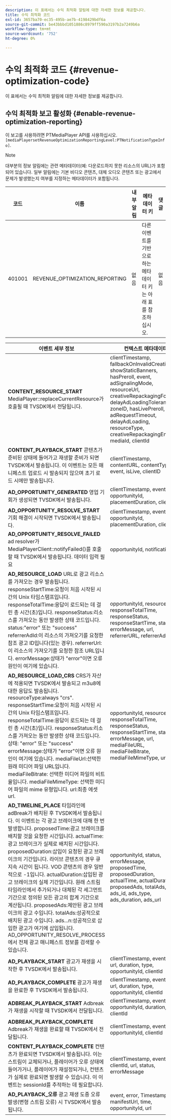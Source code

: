 ```yaml
---
description: 이 표에서는 수익 최적화 알림에 대한 자세한 정보를 제공합니다.
title: 수익 최적화 코드
exl-id: 3657ba70-ec35-495b-ae7b-4198429bdf6a
source-git-commit: be43bbbd1051886c8979ff590a3197b2a7249b6a
workflow-type: tm+mt
source-wordcount: '752'
ht-degree: 0%

---
```


# 수익 최적화 코드 {#revenue-optimization-code}

이 표에서는 수익 최적화 알림에 대한 자세한 정보를 제공합니다.

## 수익 최적화 보고 활성화 {#enable-revenue-optimization-reporting}

이 보고를 사용하려면 PTMediaPlayer API를 사용하십시오. `[mediaPlayersetRevenueOptimizationReportingLevel:PTNotificationTypeInfo]`.

>[!NOTE]
>
>대부분의 정보 알림에는 관련 메타데이터(예: 다운로드하지 못한 리소스의 URL)가 포함되어 있습니다. 일부 알림에는 기본 비디오 콘텐츠, 대체 오디오 콘텐츠 또는 광고에서 문제가 발생했는지 여부를 지정하는 메타데이터가 포함됩니다.

| 코드 | 이름 | 내부 알림 | 메타데이터 키 | 댓글 |
|---|---|---|---|---|
| 401001 | REVENUE_OPTIMIZATION_REPORTING | 없음 | 다른 이벤트를 기반으로 하는 메타데이터 키는 아래 표를 참조하십시오. | 없음 |

| 이벤트 세부 정보 | 컨텍스트 메타데이터 |
|---|---|
| **CONTENT_RESOURCE_START** MediaPlayer::replaceCurrentResource가 호출될 때 TVSDK에서 전달됩니다. | clientTimestamp, fallbackOnInvalidCreative, showStaticBanners, hasPreroll, event, adSignalingMode, resourceUrl, creativeRepackagingFormat, delayAdLoadingTolerance, zoneID, hasLivePreroll, adRequestTimeout, delayAdLoading, resourceType, creativeRepackagingEnabled, mediaId, clientId |
| **CONTENT_PLAYBACK_START** 콘텐츠가 준비된 상태에 들어가고 재생할 준비가 되면 TVSDK에서 발송됩니다. 이 이벤트는 모든 매니페스트 업로드 시 발송되지 않으며 초기 로드 시에만 발송됩니다. | clientTimestamp, contentURL, contentType, event, isLive, clientID |
| **AD_OPPORTUNITY_GENERATED** 영업 기회가 생성되면 TVSDK에서 발송됩니다. | clientTimestamp, event, opportunityId, placementDuration, clientId |
| **AD_OPPORTUNITY_RESOLVE_START** 기회 해결이 시작되면 TVSDK에서 발송됩니다. | clientTimestamp, event, opportunityId, placementDuration, clientId |
| **AD_OPPORTUNITY_RESOLVE_FAILED** ad resolver가 MediaPlayerClient::notifyFailed()를 호출할 때 TVSDK에서 발송됩니다. 데이터 입력 필요 | opportunityId, notificationAD |
| **AD_RESOURCE_LOAD** URL로 광고 리소스를 가져오는 경우 발송됩니다. responseStartTime:요청이 처음 시작된 시간의 Unix 타임스탬프입니다. responseTotalTime:응답이 로드되는 데 걸린 총 시간(초)입니다. responseStatus:리소스를 가져오는 동안 발생한 상태 코드입니다. status:&quot;error&quot; 또는 &quot;success&quot; referrerAdId:이 리소스의 가져오기를 요청한 참조 광고 ID입니다(있는 경우). referrerUrl:이 리소스의 가져오기를 요청한 참조 URL입니다. errorMessage:상태가 &quot;error&quot;이면 오류 원인이 여기에 있습니다. | opportunityId, resourceType, responseTotalTime, responseStatus, responseStartTime, status, errorMessage, url, referrerURL, referrerAdId |
| **AD_RESOURCE_LOAD_CRS** CRS가 자산에 적용되면 TVSDK에서 발송되고 m3u8에 대한 응답도 발송됩니다. resourceType:always &quot;crs&quot;. responseStartTime:요청이 처음 시작된 시간의 Unix 타임스탬프입니다. responseTotalTime:응답이 로드되는 데 걸린 총 시간(초)입니다. responseStatus:리소스를 가져오는 동안 발생한 상태 코드입니다. 상태: &quot;error&quot; 또는 &quot;success&quot; errorMessage:상태가 &quot;error&quot;이면 오류 원인이 여기에 있습니다. mediaFileUrl:선택한 원래 미디어 파일 URL입니다. mediaFileBitrate: 선택한 미디어 파일의 비트율입니다. mediaFileMimeType: 선택한 미디어 파일의 mime 유형입니다. url:최종 에셋 url. | opportunityId, resourceType, responseTotalTime, responseStatus, responseStartTime, status, errorMessage, url, mediaFileURL, mediaFileBitrate, mediaFileMimeType, url |
| **AD_TIMELINE_PLACE** 타임라인에 adBreak가 배치된 후 TVSDK에서 발송됩니다. 이 이벤트는 각 광고 브레이크에 대해 한 번 발생합니다. proposedTime:광고 브레이크를 배치할 것을 요청한 시간입니다. actualTime:광고 브레이크가 실제로 배치된 시간입니다. proposedDuration:삽입이 요청된 광고 브레이크의 기간입니다. 라이브 콘텐츠의 경우 큐 지속 시간이 됩니다. VOD 콘텐츠의 경우 일반적으로 -1입니다. actualDuration:삽입된 광고 브레이크의 실제 기간입니다. 원래 스트림 타임라인에서 추가되거나 대체된 각 세그먼트 기간으로 정의된 모든 광고의 합계 기간으로 계산됩니다. proposedAds:제안된 광고 브레이크의 광고 수입니다. totalAds:성공적으로 배치된 광고 수입니다. ads...n:성공적으로 삽입한 광고가 여기에 삽입됩니다. AD_OPPORTUNITY_RESOLVE_PROCESS에서 전체 광고 매니페스트 정보를 검색할 수 있습니다. | opportunityId, status, errorMessage, proposedTime, proposedDuration, actualTime, actualDuration, proposedAds, totalAds, ads_id, ads_type, ads_duration, ads_url |
| **AD_PLAYBACK_START** 광고가 재생을 시작한 후 TVSDK에서 발송됩니다. | clientTimestamp, event, id, url, duration, type, opportunityId, clientId |
| **AD_PLAYBACK_COMPLETE** 광고가 재생을 완료한 후 TVSDK에서 발송됩니다. | clientTimestamp, event, id, url, duration, type, opportunityId, clientId |
| **ADBREAK_PLAYBACK_START** Adbreak가 재생을 시작할 때 TVSDK에서 전달됩니다. | clientTimestamp, event, opportunityId, duration, time, clientId |
| **ADBREAK_PLAYBACK_COMPLETE** Adbreak가 재생을 완료할 때 TVSDK에서 전달됩니다. | clientTimestamp, event, opportunityId, clientId |
| **CONTENT_PLAYBACK_COMPLETE** 컨텐츠가 완료되면 TVSDK에서 발송됩니다. 이는 스트림이 교체되거나, 플레이어가 오류 상태에 들어가거나, 플레이어가 재설정되거나, 컨텐츠가 실제로 완료되면 발생할 수 있습니다. 이 이벤트는 sessionId를 추적하는 데 필요합니다. | clientTimestamp, event, clientId, url, status, errorMessage |
| **AD_PLAYBACK_오류** 광고 재생 도중 오류 발생(변형 스트림 오류) 시 TVSDK에서 발송됩니다. | event, error, Timestamp, manifestUrl, time, opportunityId, url |
